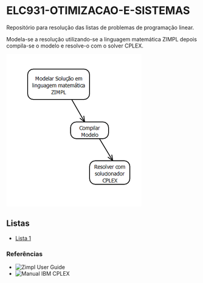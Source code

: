 # ELC931-OTIMIZACAO-E-SISTEMAS

Repositório para resolução das listas de problemas de programação linear.

Modela-se a resolução utilizando-se a linguagem matemática ZIMPL depois compila-se o modelo e resolve-o com o solver CPLEX.

![image](resources/flow.png)

## Listas

<!-- lista de itens -->
* [Lista 1](Lista1/README.md)

### Referências

* ![Zimpl User Guide](resources/ZIMPL.png)
* ![Manual IBM CPLEX]("https://www.ibm.com/docs/en/icos/12.10.0?topic=SSSA5P_12.10.0/ilog.odms.studio.help/Optimization_Studio/topics/COS_home.html")
